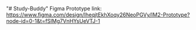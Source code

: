 "# Study-Buddy" 
Figma Prototype link: https://www.figma.com/design/IheqjtEkhXoqy26NeoPGVy/IM2-Prototype?node-id=0-1&t=fSIMg7VnHYsUeVTJ-1
